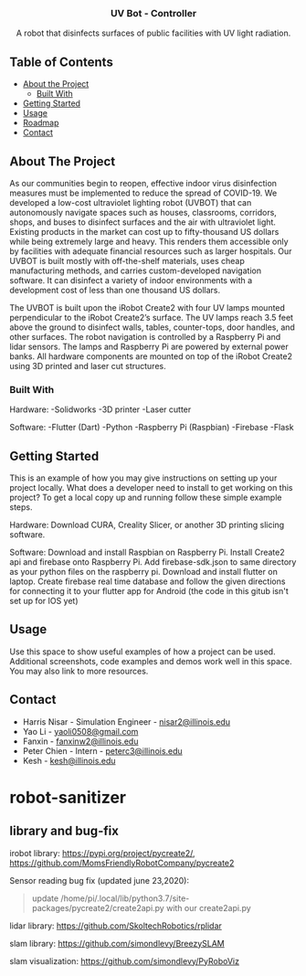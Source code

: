 <br />
<p align="center">
  <h3 align="center">UV Bot - Controller</h3>
  <p align="center">
    A robot that disinfects surfaces of public facilities with UV light radiation. 
    <br />
  </p>
</p>

<!-- TABLE OF CONTENTS -->
## Table of Contents
* [About the Project](#about-the-project)
  * [Built With](#built-with)
* [Getting Started](#getting-started)
* [Usage](#usage)
* [Roadmap](#roadmap)
* [Contact](#contact)

<!-- ABOUT THE PROJECT -->
## About The Project
As our communities begin to reopen, effective indoor virus disinfection measures must be implemented to reduce the spread of COVID-19. We developed a low-cost ultraviolet lighting robot (UVBOT) that can autonomously navigate spaces such as houses, classrooms, corridors, shops, and buses to disinfect surfaces and the air with ultraviolet light. Existing products in the market can cost up to fifty-thousand US dollars while being extremely large and heavy. This renders them accessible only by facilities with adequate financial resources such as larger hospitals. Our UVBOT is built mostly with off-the-shelf materials, uses cheap manufacturing methods, and carries custom-developed navigation software. It can disinfect a variety of indoor environments with a development cost of less than one thousand US dollars. 

The UVBOT is built upon the iRobot Create2 with four UV lamps mounted perpendicular to the iRobot Create2’s surface. The UV lamps reach 3.5 feet above the ground to disinfect walls, tables, counter-tops, door handles, and other surfaces. The robot navigation is controlled by a Raspberry Pi and lidar sensors. The lamps and Raspberry Pi are powered by external power banks. All hardware components are mounted on top of the iRobot Create2 using 3D printed and laser cut structures.   

### Built With
Hardware:
-Solidworks
-3D printer
-Laser cutter

Software:
-Flutter (Dart)
-Python
-Raspberry Pi (Raspbian)
-Firebase
-Flask

<!-- GETTING STARTED -->
## Getting Started
This is an example of how you may give instructions on setting up your project locally. What does a developer need to install to get working on this project? 
To get a local copy up and running follow these simple example steps. 

Hardware:
Download CURA, Creality Slicer, or another 3D printing slicing software. 

Software:
Download and install Raspbian on Raspberry Pi. Install Create2 api and firebase onto Raspberry Pi. Add firebase-sdk.json to same directory as your python files on the raspberry pi.
Download and install flutter on laptop. Create firebase real time database and follow the given directions for connecting it to your flutter app for Android (the code in this gitub isn't set up for IOS yet)

<!-- USAGE EXAMPLES -->
## Usage
Use this space to show useful examples of how a project can be used. Additional screenshots, code examples and demos work well in this space. You may also link to more resources.

<!-- CONTACT -->
## Contact
* Harris Nisar - Simulation Engineer - nisar2@illinois.edu
* Yao Li - yaoli0508@gmail.com
* Fanxin - fanxinw2@illinois.edu
* Peter Chien - Intern - peterc3@illinois.edu
* Kesh - kesh@illinois.edu

# robot-sanitizer
## library and bug-fix
irobot library: https://pypi.org/project/pycreate2/, https://github.com/MomsFriendlyRobotCompany/pycreate2

Sensor reading bug fix (updated june 23,2020):
> update /home/pi/.local/lib/python3.7/site-packages/pycreate2/create2api.py with our create2api.py

lidar library: https://github.com/SkoltechRobotics/rplidar

slam library: https://github.com/simondlevy/BreezySLAM

slam visualization: https://github.com/simondlevy/PyRoboViz

